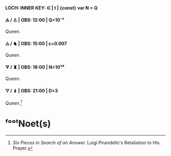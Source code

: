 

**LOCH: INNER**
**KEY:  ∈ | t | {const}**
**var N = Q** 

**🜁  / ♙ | OBS: 12:00 | Q=10⁻⁵**

Queen.

**🜂 / ♞  | OBS: 15:00 | ε=0.007**

Queen.


**🜃 / ♜  | OBS: 18:00 | N=10³⁶**

Queen.

**🜄 / ♝ | OBS: 21:00 | D=3**

Queen.[^q]
# ᶠᵒᵒᵗNoet(s)

[^q]: *Six Pieces in Search of an Answer.* Luigi Pirandello's Retaliation to His Prayer.